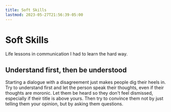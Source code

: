```yaml
---
title: Soft Skills
lastmod: 2023-05-27T21:56:39-05:00
---
```

# Soft Skills
Life lessons in communication I had to learn the hard way.
## Understand first, then be understood
Starting a dialogue with a disagreement just makes people dig their heels in. Try to understand first and let the person speak their thoughts, even if their thoughts are moronic. Let them be heard so they don't feel dismissed, especially if their title is above yours. Then try to convince them not by just telling them your opinion, but by asking them questions.